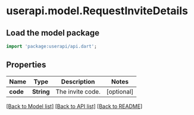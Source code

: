 # userapi.model.RequestInviteDetails

## Load the model package
```dart
import 'package:userapi/api.dart';
```

## Properties
Name | Type | Description | Notes
------------ | ------------- | ------------- | -------------
**code** | **String** | The invite code. | [optional] 

[[Back to Model list]](../README.md#documentation-for-models) [[Back to API list]](../README.md#documentation-for-api-endpoints) [[Back to README]](../README.md)



